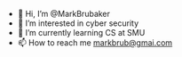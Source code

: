 - 👋 Hi, I’m @MarkBrubaker
- 👀 I’m interested in cyber security
- 🌱 I’m currently learning CS at SMU
- 📫 How to reach me markbrub@gmai.com

<!---
This is where I publish projects I've done for school
My personal github is https://github.com/MarkBrub
--->
